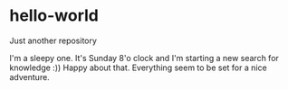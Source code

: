 # hello-world
Just another repository

I'm a sleepy one. It's Sunday 8'o clock and I'm starting a new search for knowledge :))
Happy about that. Everything seem to be set for a nice adventure.
